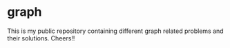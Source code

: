 # graph
This is my public repository containing different graph related problems and their solutions. Cheers!!
